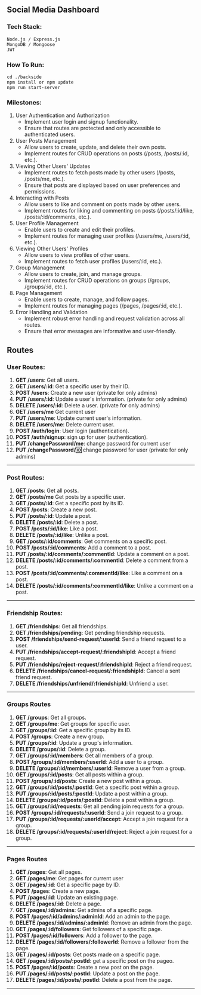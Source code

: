 ## Social Media Dashboard

### Tech Stack:
    Node.js / Express.js
    MongoDB / Mongoose
    JWT

### How To Run:
    cd ./backside
    npm install or npm update
    npm run start-server

### Milestones:
1. User Authentication and Authorization
    * Implement user login and signup functionality.
    * Ensure that routes are protected and only accessible to authenticated users.
2. User Posts Management
    * Allow users to create, update, and delete their own posts.
    * Implement routes for CRUD operations on posts (/posts, /posts/:id, etc.).
3. Viewing Other Users' Updates
    * Implement routes to fetch posts made by other users (/posts, /posts/me, etc.).
    * Ensure that posts are displayed based on user preferences and permissions.
4. Interacting with Posts
    * Allow users to like and comment on posts made by other users.
    * Implement routes for liking and commenting on posts (/posts/:id/like, /posts/:id/comments, etc.).
5. User Profile Management
    * Enable users to create and edit their profiles.
    * Implement routes for managing user profiles (/users/me, /users/:id, etc.).
6. Viewing Other Users' Profiles
    * Allow users to view profiles of other users.
    * Implement routes to fetch user profiles (/users/:id, etc.).
7. Group Management
    * Allow users to create, join, and manage groups.
    * Implement routes for CRUD operations on groups (/groups, /groups/:id, etc.).
8. Page Management
    * Enable users to create, manage, and follow pages.
    * Implement routes for managing pages (/pages, /pages/:id, etc.).
9.  Error Handling and Validation
    * Implement robust error handling and request validation across all routes.
    * Ensure that error messages are informative and user-friendly.

## Routes
### **User Routes:**

1. **GET /users**: Get all users.
2. **GET /users/:id**: Get a specific user by their ID.
3. **POST /users**: Create a new user (private for only admins)
4. **PUT /users/:id**: Update a user's information. (private for only admins)
5. **DELETE /users/:id**: Delete a user. (private for only admins)
6. **GET /users/me** Get  current user
7. **PUT /users/me**: Update current user's information.
8. **DELETE /users/me**: Delete current user.
9. **POST /auth/login**: User login (authentication).
10. **POST /auth/signup**: sign up for user (authentication).
11. **PUT /changePassword/me**: change password for current user
12. **PUT /changePassword/:id:** change password for user (private for only admins)

-----------------
### **Post Routes:**

1. **GET /posts**: Get all posts.
2. **GET /posts/me** Get posts by a specific user. 
3. **GET /posts/:id**: Get a specific post by its ID.
4. **POST /posts**: Create a new post.
5. **PUT /posts/:id**: Update a post.
6. **DELETE /posts/:id**: Delete a post.
7. **POST /posts/:id/like**: Like a post.
8. **DELETE /posts/:id/like**: Unlike a post.
9. **GET /posts/:id/comments**: Get comments on a specific post.
10. **POST /posts/:id/comments**: Add a comment to a post.
11. **PUT /posts/:id/comments/:commentId**: Update a comment on a post.
12. **DELETE /posts/:id/comments/:commentId**: Delete a comment from a post.
13. **POST /posts/:id/comments/:commentId/like**: Like a comment on a post.
14. **DELETE /posts/:id/comments/:commentId/like**: Unlike a comment on a post.
---------------
### Friendship Routes:

1. **GET /friendships**: Get all friendships.
2. **GET /friendships/pending**: Get pending friendship requests.
3. **POST /friendships/send-request/:userId**: Send a friend request to a user.
4. **PUT /friendships/accept-request/:friendshipId**: Accept a friend request.
5. **PUT /friendships/reject-request/:friendshipId**: Reject a friend request.
6. **DELETE /friendships/cancel-request/:friendshipId**: Cancel a sent friend request.
7. **DELETE /friendships/unfriend/:friendshipId**: Unfriend a user.
-----------------------
### Groups Routes

1. **GET /groups**: Get all groups.
2. **GET /groups/me**: Get groups for specific user.
3. **GET /groups/:id**: Get a specific group by its ID.
4. **POST /groups**: Create a new group.
5. **PUT /groups/:id**: Update a group's information.
6. **DELETE /groups/:id**: Delete a group.
7. **GET /groups/:id/members**: Get all members of a group.
8. **POST /groups/:id/members/:userId**: Add a user to a group.
9. **DELETE /groups/:id/members/:userId**: Remove a user from a group.
10. **GET /groups/:id/posts**: Get all posts within a group.
11. **POST /groups/:id/posts**: Create a new post within a group.
12. **GET /groups/:id/posts/:postId**: Get a specific post within a group.
13. **PUT /groups/:id/posts/:postId**: Update a post within a group.
14. **DELETE /groups/:id/posts/:postId**: Delete a post within a group.
15. **GET /groups/:id/requests**: Get all pending join requests for a group.
16. **POST /groups/:id/requests/:userId**: Send a join request to a group.
17. **PUT /groups/:id/requests/:userId/accept**: Accept a join request for a group.
18. **DELETE /groups/:id/requests/:userId/reject**: Reject a join request for a group.
-----------------------

### Pages Routes

1. **GET /pages**: Get all pages.
2. **GET /pages/me**: Get pages for current user
3. **GET /pages/:id**: Get a specific page by ID.
4. **POST /pages**: Create a new page.
5. **PUT /pages/:id**: Update an existing page.
6. **DELETE /pages/:id**: Delete a page.
7. **GET /pages/:id/admins**: Get admins of a specific page.
8. **POST /pages/:id/admins/:adminId**: Add an admin to the page.
9. **DELETE /pages/:id/admins/:adminId**: Remove an admin from the page.
10. **GET /pages/:id/followers**: Get followers of a specific page.
11. **POST /pages/:id/followers**: Add a follower to the page.
12. **DELETE /pages/:id/followers/:followerId**: Remove a follower from the page.
13. **GET /pages/:id/posts**: Get posts made on a specific page.
14. **GET /pages/:id/posts/:postId**: get a specific post on the pageo.
15. **POST /pages/:id/posts**: Create a new post on the page.
16. **PUT /pages/:id/posts/:postId**: Update a post on the page.
17. **DELETE /pages/:id/posts/:postId**: Delete a post from the page.
------------------------